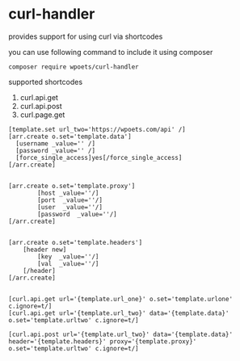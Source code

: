 # curl-handler
provides support for using curl via shortcodes

you can use following command to include it using composer

`composer require wpoets/curl-handler`

supported shortcodes
1. curl.api.get
2. curl.api.post
3. curl.page.get

```
[template.set url_two='https://wpoets.com/api' /]
[arr.create o.set='template.data']
  [username _value='' /]
  [password _value='' /]
  [force_single_access]yes[/force_single_access]
[/arr.create]


[arr.create o.set='template.proxy']
        [host _value=''/]
        [port  _value=''/]
        [user  _value=''/]
        [password  _value=''/]   
[/arr.create]


[arr.create o.set='template.headers']
    [header new]    
        [key  _value=''/]
        [val  _value=''/]
    [/header]    
[/arr.create]


[curl.api.get url='{template.url_one}' o.set='template.urlone' c.ignore=t/]
[curl.api.get url='{template.url_two}' data='{template.data}' o.set='template.urltwo' c.ignore=t/]

[curl.api.post url='{template.url_two}' data='{template.data}' header='{template.headers}' proxy='{template.proxy}' o.set='template.urltwo' c.ignore=t/]
```
